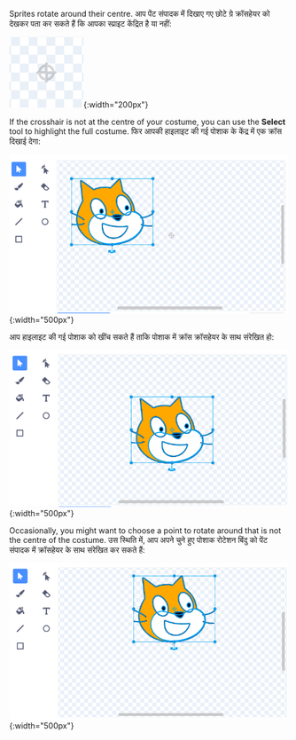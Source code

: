 Sprites rotate around their centre. आप पेंट संपादक में दिखाए गए छोटे ग्रे क्रॉसहेयर को देखकर पता कर सकते हैं कि आपका स्प्राइट केंद्रित है या नहीं:

![क्रॉसहेयर।](images/crosshair.png){:width="200px"}

If the crosshair is not at the centre of your costume, you can use the **Select** tool to highlight the full costume. फिर आपकी हाइलाइट की गई पोशाक के केंद्र में एक क्रॉस दिखाई देगा:

![The cross in the centre of the costume is not aligned with the crosshair.](images/off-centre-crosshair.png){:width="500px"}

आप हाइलाइट की गई पोशाक को खींच सकते हैं ताकि पोशाक में क्रॉस क्रॉसहेयर के साथ संरेखित हो:

![The cross in the costume aligned with the crosshair.](images/centre-crosshair.png){:width="500px"}

Occasionally, you might want to choose a point to rotate around that is not the centre of the costume. उस स्थिति में, आप अपने चुने हुए पोशाक रोटेशन बिंदु को पेंट संपादक में क्रॉसहेयर के साथ संरेखित कर सकते हैं:

![A rotation point at the bottom of the costume is aligned with the crosshair.](images/rotation-point.png){:width="500px"}
